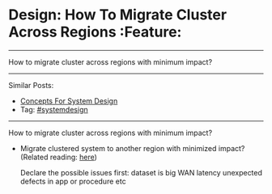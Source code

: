 # Design: How To Migrate Cluster Across Regions     :Feature:


---

How to migrate cluster across regions with minimum impact?  

---

Similar Posts:  
-   [Concepts For System Design](https://brain.dennyzhang.com/design-concept)
-   Tag: [#systemdesign](https://brain.dennyzhang.com/tag/systemdesign)

---

How to migrate cluster across regions with minimum impact?  
-   Migrate clustered system to another region with minimized impact? (Related reading: [here](https://docs.atlas.mongodb.com/move-cluster/))

    Declare the possible issues first: 
       dataset is big
       WAN latency
       unexpected defects in app or procedure
       etc